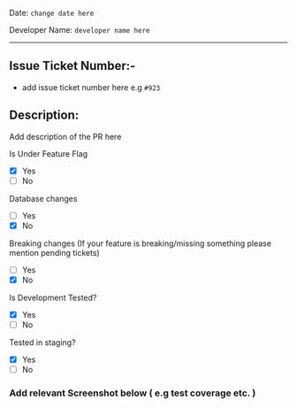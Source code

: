 Date: `change date here`

Developer Name: `developer name here`

----

## Issue Ticket Number:- 
- add issue ticket number here e.g `#923`

## Description: 
Add description of the PR here


Is Under Feature Flag 
- [x] Yes
- [ ] No

Database changes
- [ ] Yes
- [x] No

Breaking changes (If your feature is breaking/missing something please mention pending tickets)
- [ ] Yes
- [x] No

Is Development Tested?

- [x] Yes
- [ ] No

Tested in staging?

- [x] Yes
- [ ] No

### Add relevant Screenshot below ( e.g test coverage etc. )

